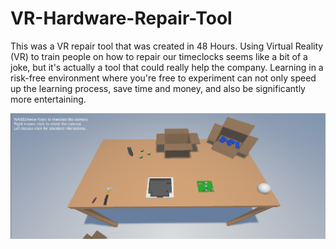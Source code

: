 # VR-Hardware-Repair-Tool

This was a VR repair tool that was created in 48 Hours. Using Virtual Reality (VR) to train people on how to repair our timeclocks 
seems like a bit of a joke, but it's actually a tool that could really help the company. Learning in a risk-free environment
where you're free to experiment can not only speed up the learning process, save time and money, and also be significantly 
more entertaining.

![Demo Picture](https://github.com/Matt-Tang/VR-Hardware-Repair-Tool/blob/master/demo.PNG)
